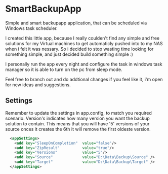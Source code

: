 # SmartBackupApp
Simple and smart backupapp application, that can be scheduled via Windows task scheduler.

I created this little app, because I really coulden't find any simple and free solutions for my Virtual machines to get automaticly pushed into to my NAS when i felt it was nessary. So i decided to stop wasting time looking for something simple, and just decided build something simple :) 

I personally run the app every night and configure the task in windows task manager so it is able to turn on the pc from sleep mode. 

Feel free to branch out and do addtional changes if you feel like it, i'm open for new ideas and suggestions.


## Settings
Remember to update the settings in app.config, to match you required scenario. Version's indicates how many version you want the backup solution to contain. This means that you will have '5' versions of your source onces it creates the 6th it will remove the first oldeste version.

```xml
  <appSettings>
    <add key="SleepOnCompletion"  value="false"/> 
    <add key="ZipResult"          value="true"/>
    <add key="Versions"           value="5"/>
    <add key="Source"             value="D:\Data\Backup\Source" />
    <add key="Target"             value="D:\Data\Backup\Target" />
  </appSettings>
```
